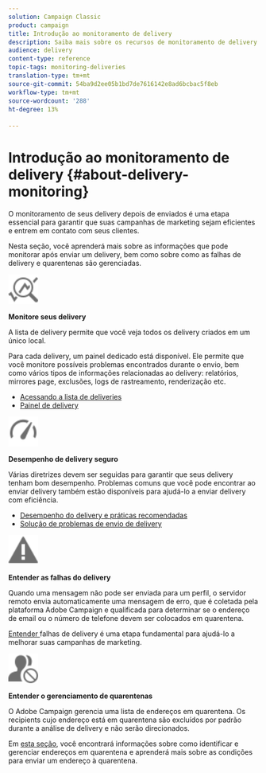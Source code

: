 ```yaml
---
solution: Campaign Classic
product: campaign
title: Introdução ao monitoramento de delivery
description: Saiba mais sobre os recursos de monitoramento de delivery de Campaign Classic.
audience: delivery
content-type: reference
topic-tags: monitoring-deliveries
translation-type: tm+mt
source-git-commit: 54ba9d2ee05b1bd7de7616142e8ad6bcbac5f8eb
workflow-type: tm+mt
source-wordcount: '288'
ht-degree: 13%

---
```



# Introdução ao monitoramento de delivery {#about-delivery-monitoring}

O monitoramento de seus delivery depois de enviados é uma etapa essencial para garantir que suas campanhas de marketing sejam eficientes e entrem em contato com seus clientes.

Nesta seção, você aprenderá mais sobre as informações que pode monitorar após enviar um delivery, bem como sobre como as falhas de delivery e quarentenas são gerenciadas.

<img src="assets/do-not-localize/icon_monitor.svg" width="60px">

**Monitore seus delivery**

A lista de delivery permite que você veja todos os delivery criados em um único local.

Para cada delivery, um painel dedicado está disponível. Ele permite que você monitore possíveis problemas encontrados durante o envio, bem como vários tipos de informações relacionadas ao delivery: relatórios, mirrores page, exclusões, logs de rastreamento, renderização etc.

* [Acessando a lista de deliveries](../../delivery/using/list-of-deliveries.md)
* [Painel de delivery](../../delivery/using/delivery-dashboard.md)

<img src="assets/do-not-localize/icon_guidelines.svg" width="60px">

**Desempenho de delivery seguro**

Várias diretrizes devem ser seguidas para garantir que seus delivery tenham bom desempenho. Problemas comuns que você pode encontrar ao enviar delivery também estão disponíveis para ajudá-lo a enviar delivery com eficiência.

* [Desempenho do delivery e práticas recomendadas](../../delivery/using/list-of-deliveries.md)
* [Solução de problemas de envio de delivery](../../delivery/using/delivery-dashboard.md)

<img src="assets/do-not-localize/icon_failure.svg" width="60px">

**Entender as falhas do delivery**

Quando uma mensagem não pode ser enviada para um perfil, o servidor remoto envia automaticamente uma mensagem de erro, que é coletada pela plataforma Adobe Campaign e qualificada para determinar se o endereço de email ou o número de telefone devem ser colocados em quarentena.

[Entender ](../../delivery/using/understanding-delivery-failures.md) falhas de delivery é uma etapa fundamental para ajudá-lo a melhorar suas campanhas de marketing.

<img src="assets/do-not-localize/icon_quarantine.svg" width="60px">

**Entender o gerenciamento de quarentenas**

O Adobe Campaign gerencia uma lista de endereços em quarentena. Os recipients cujo endereço está em quarentena são excluídos por padrão durante a análise de delivery e não serão direcionados.

Em [esta seção](../../delivery/using/understanding-quarantine-management.md), você encontrará informações sobre como identificar e gerenciar endereços em quarentena e aprenderá mais sobre as condições para enviar um endereço à quarentena.

